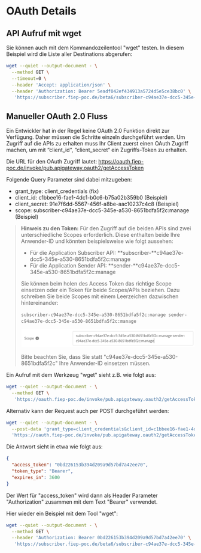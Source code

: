 # OAuth Details

## API Aufruf mit wget

Sie können auch mit dem Kommandozeilentool "wget" testen. In diesem Beispiel wird die Liste aller Destinations abgerufen:

```bash
wget --quiet --output-document - \
  --method GET \
  --timeout=0 \
  --header 'Accept: application/json' \
  --header 'Authorization: Bearer 5eadf042ef434913a5724d5e5ce38bc0' \
   'https://subscriber.fiep-poc.de/beta6/subscriber-c94ae37e-dcc5-345e-a530-8651bdfa5f2c/destinations'
```

## Manueller OAuth 2.0 Fluss

Ein Entwickler hat in der Regel keine OAuth 2.0 Funktion direkt zur Verfügung. Daher müssen die Schritte einzeln durchgeführt werden. Um Zugriff auf die APIs zu erhalten muss Ihr Client zuerst einen OAuth Zugriff machen, um mit “client_id“, “client_secret“ ein Zugriffs-Token zu erhalten.

Die URL für den OAuth Zugriff lautet:
https://oauth.fiep-poc.de/invoke/pub.apigateway.oauth2/getAccessToken

Folgende Query Parameter sind dabei mitzugeben:
- grant_type:	client_credentials (fix)
- client_id: c1bbee16-fae1-4dc1-b0c6-b75a02b359b0 (Beispiel)
- client_secret:	91e7f6dd-5567-456f-a8be-aac10237c4c8 (Beispiel)
- scope: subscriber-c94ae37e-dcc5-345e-a530-8651bdfa5f2c:manage (Beispiel)

<!-- theme: warning -->
> **Hinweis zu den Token:**
> Für den Zugriff auf die beiden APIs sind zwei unterschiedliche Scopes erforderlich. Diese enthalten beide Ihre Anwender-ID und könnten beispielsweise wie folgt aussehen:
> - Für die Application Subscriber API: **subscriber-**c94ae37e-dcc5-345e-a530-8651bdfa5f2c:manage
> - Für die Application Sender API: **sender-**c94ae37e-dcc5-345e-a530-8651bdfa5f2c:manage
> 
> Sie können beim holen des Access Token das richtige Scope einsetzen oder ein Token für beide Scopes/APIs beziehen. Dazu schreiben Sie beide Scopes mit einem Leerzeichen dazwischen hintereinander:
> 
> `subscriber-c94ae37e-dcc5-345e-a530-8651bdfa5f2c:manage sender-c94ae37e-dcc5-345e-a530-8651bdfa5f2c:manage`
> 
> ![Zwei Scopes](https://raw.githubusercontent.com/fiep-poc/assets/master/images/oauth/18_zwei_scopes.png)
> 
> Bitte beachten Sie, dass Sie statt "c94ae37e-dcc5-345e-a530-8651bdfa5f2c" Ihre Anwender-ID einsetzen müssen.

Ein Aufruf mit dem Werkzeug "wget" sieht z.B. wie folgt aus:

```bash
wget --quiet --output-document - \
  --method GET \
   'https://oauth.fiep-poc.de/invoke/pub.apigateway.oauth2/getAccessToken?grant_type=client_credentials&client_id=c1bbee16-fae1-4dc1-b0c6-b75a02b359b0&client_secret=91e7f6dd-5567-456f-a8be-aac10237c4c8&scope=subscriber-c94ae37e-dcc5-345e-a530-8651bdfa5f2c:manage'
```

Alternativ kann der Request auch per POST durchgeführt werden:

```bash
wget --quiet --output-document - \
  --post-data 'grant_type=client_credentials&client_id=c1bbee16-fae1-4dc1-b0c6-b75a02b359b0&client_secret=91e7f6dd-5567-456f-a8be-aac10237c4c8&scope=subscriber-c94ae37e-dcc5-345e-a530-8651bdfa5f2c:manage' \
  'https://oauth.fiep-poc.de/invoke/pub.apigateway.oauth2/getAccessToken'
```

Die Antwort sieht in etwa wie folgt aus:

```json
{
  "access_token": "0bd226153b394d209a9d57bd7a42ee70",
  "token_type": "Bearer",
  "expires_in": 3600
}
```

Der Wert für "access_token" wird dann als Header Parameter "Authorization" zusammen mit dem Text "Bearer" verwendet.

Hier wieder ein Beispiel mit dem Tool "wget":

```bash
wget --quiet --output-document - \
  --method GET \
  --header 'Authorization: Bearer 0bd226153b394d209a9d57bd7a42ee70' \
   'https://subscriber.fiep-poc.de/beta6/subscriber-c94ae37e-dcc5-345e-a530-8651bdfa5f2c/destinations'
```

